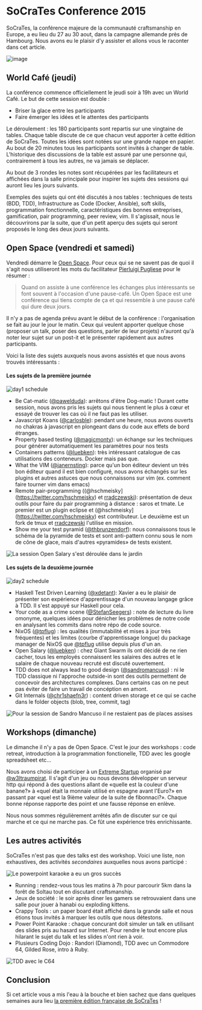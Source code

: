 # SoCraTes Conference 2015

SoCraTes, la conférence majeure de la communauté craftsmanship en Europe, a eu lieu du 27 au 30 aout, dans la campagne allemande près de Hambourg. Nous avons eu le plaisir d'y assister et allons vous le raconter dans cet article.

![image](kickoff.png)

## World Café (jeudi)

La conférence commence officiellement le jeudi soir à 19h avec un World Café. Le but de cette session est double : 

* Briser la glace entre les participants
* Faire émerger les idées et le attentes des participants

Le déroulement : les 180 participants sont repartis sur une vingtaine de tables. Chaque table discute de ce que chacun veut apporter à cette édition de SoCraTes. Toutes les idées sont notées sur une grande nappe en papier. Au bout de 20 minutes tous les participants sont invités à changer de table. L'historique des discussions de la table est assuré par une personne qui, contrairement à tous les autres, ne va jamais se déplacer.

Au bout de 3 rondes les notes sont récupérées par les facilitateurs et affichées dans la salle principale pour inspirer les sujets des sessions qui auront lieu les jours suivants. 

Exemples des sujets qui ont été discutés à nos tables : techniques de tests (BDD, TDD), Infrastructure as Code (Docker, Ansible), soft skills, programmation fonctionnelle, caractéristiques des bonnes entreprises, gamification, pair programming, peer review, vim. Il s'agissait, nous le découvrirons par la suite, que d'un petit aperçu des sujets qui seront proposés le long des deux jours suivants.

## Open Space (vendredi et samedi)

Vendredi démarre le [Open Space](https://fr.wikipedia.org/wiki/M%C3%A9thodologie_Forum_Ouvert). Pour ceux qui se ne savent pas de quoi il s'agit nous utiliseront les mots du facilitateur [Pierluigi Pugliese](http://blog.connexxo.com/) pour le résumer :
 
> Quand on assiste à une conférence les échanges plus intéressants se font souvent à l'occasion d'une pause-café. Un Open Space est une conférence qui tiens compte de ça et qui ressemble à une pause café qui dure deux jours.

Il n'y a pas de agenda prévu avant le début de la conférence : l'organisation se fait au jour le jour le matin. Ceux qui veulent apporter quelque chose (proposer un talk, poser des questions, parler de leur projets) n'auront qu'à noter leur sujet sur un post-it et le présenter rapidement aux autres participants.

Voici la liste des sujets auxquels nous avons assistés et que nous avons trouvés intéressants :

#### Les sujets de la première journée
![day1 schedule](day1schedule.png)

* Be Cat-matic ([@pawelduda](https://twitter.com/pawelduda/)): arrêtons d'être Dog-matic ! Durant cette session, nous avons pris les sujets qui nous tiennent le plus à cœur et essayé de trouver les cas où il ne faut pas les utiliser.
* Javascript Koans ([@carlosble](https://twitter.com/carlosble/)): pendant une heure, nous avons ouverts no chakras à javascript en plongeant dans du code aux effets de bord étranges.
* Property based testing ([@magicmonty](https://twitter.com/magicmonty)): un échange sur les techniques pour générer automatiquement les paramètres pour nos tests
* Containers patterns ([@luebken](https://twitter.com/luebken/)): très intéressant catalogue de cas utilisations des conteneurs. Docker mais pas que.
* What the VIM ([@janernsting](https://twitter.com/janernsting)): parce qu'un bon éditeur devient un très bon éditeur quand il est bien configuré, nous avons échangés sur les plugins et autres astuces que nous connaissons sur vim (ex. comment faire tourner vim dans emacs)
* Remote pair-programming ((@hschmeisky](https://twitter.com/hschmeisky) et [rradczewski](https://twitter.com/rradczewski)): présentation de deux outils pour faire du pair programming à distance : saros et tmate. Le premier est un plugin eclipse et (@hschmeisky](https://twitter.com/hschmeisky) est contributeur. Le deuxième est un fork de tmux et [rradczewski](https://twitter.com/rradczewski) l'utilise en mission.
* Show me your test pyramid ([@thbrunzendorf](https://twitter.com/thbrunzendorf)): nous connaissons tous le schéma de la pyramide de tests et sont anti-pattern connu sous le nom de cône de glace, mais d'autres «pyramides» de tests existent.

![La session Open Salary s'est déroulée dans le jardin](outdoor.jpg)


#### Les sujets de la deuxième journée
![day2 schedule](day2schedule.png)

* Haskell Test Driven Learning ([@xdetant](https://twitter.com/xdetant)): Xavier a eu le plaisir de présenter son expérience d'apprentissage d'un nouveau langage grâce à TDD. Il s'est appuyé sur Haskell pour cela.
* Your code as a crime scene ([@StefanSeegers](https://twitter.com/StefanSeegers)) : note de lecture du livre omonyme, quelques idées pour dénicher les problèmes de notre code en analysant les commits dans notre répo de code source.
* NixOS ([@tpflug](https://twitter.com/tpflug/)) : les qualités (immutabilité et mises à jour très fréquentes) et les limites (courbe d'apprentissage longue) du package manager de NixOS que [@tpflug](https://twitter.com/tpflug/) utilise depuis plus d'un an. 
* Open Salary ([@luebken](https://twitter.com/luebken/)) : chez Giant Swarm ils ont décidé de ne rien cacher, tous les employés connaissent les salaires des autres et le salaire de chaque nouveau recruté est discuté ouvertement.
* TDD does not always lead to good design ([@sandromancuso](https://twitter.com/sandromancuso/)) : ni le TDD classique ni l'approche outside-in sont des outils permettent de concevoir des architectures complexes. Dans certains cas on ne peut pas éviter de faire un travail de concéption en amont.
* Git Internals ([@chr1shaefn3r](https://twitter.com/chr1shaefn3r)) : content driven storage et ce qui se cache dans le folder objects (blob, tree, commit, tag)

![Pour la session de Sandro Mancuso il ne restaient pas de places assises](sandro-small.png)

## Workshops (dimanche)

Le dimanche il n'y a pas de Open Space. C'est le jour des workshops : code retreat, introduction à la programmation fonctionelle, TDD avec les google spreadsheet etc...

Nous avons choisi de participer à un [Extreme Startup](https://github.com/rchatley/extreme_startup) organisé par [@w3ltraumpirat](https://twitter.com/w3ltraumpirat). Il s'agit d'un jeu ou nous devons développer un serveur http qui répond à des questions allant de «quelle est la couleur d'une banane?» à «quel était la monnaie utilisé en espagne avant l'Euro?» en passant par «quel est la 9ième valeur de la suite de fibonnaci?». Chaque bonne réponse rapporte des point et une fausse réponse en enlève.

Nous nous sommes régulièrement arrêtés afin de discuter sur ce qui marche et ce qui ne marche pas. Ce fût une expérience très enrichissante.

## Les autres activités

SoCraTes n'est pas que des talks est des workshop. Voici une liste, non exhaustives, des activités *secondaires* auxquelles nous avons participé :

![Le powerpoint karaoke a eu un gros succès](pptkaraoke2-small.jpg)

* Running : rendez-vous tous les matins à 7h pour parcourir 5km dans la forêt de Soltau tout en discutant craftsmanship.
* Jeux de société : le soir après diner les gamers se retrouvaient dans une salle pour jouer à hanabi ou exploding kittens.
* Crappy Tools : un paper board était affiché dans la grande salle et nous étions tous invités à marquer les outils que nous détestons.
* Power Point Karaoke : chaque concurant doit simuler un talk en utilisant des slides pris au hasard sur Internet. Pour rendre le tout encore plus hilarant le sujet du talk et les slides n'ont rien à voir.
* Plusieurs Coding Dojo : Randori (Diamond), TDD avec un Commodore 64, Gilded Rose, intro à Ruby.

![TDD avec le C64](c64tdd-running.png)

## Conclusion

Si cet article vous a mis l'eau à la bouche et bien sachez que dans quelques semaines aura lieu [la première édition française de SoCraTes](https://socrates-fr.github.io/) !
